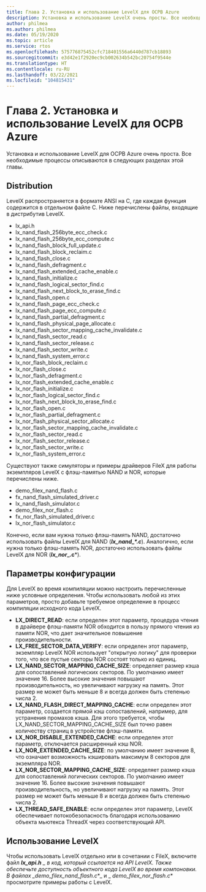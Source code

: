 ```yaml
---
title: Глава 2. Установка и использование LevelX для ОСРВ Azure
description: Установка и использование LevelX очень просты. Все необходимые процессы описываются в следующих разделах этой главы.
author: philmea
ms.author: philmea
ms.date: 05/19/2020
ms.topic: article
ms.service: rtos
ms.openlocfilehash: 575776875452cfc718401556a6440d787cb18893
ms.sourcegitcommit: e3d42e1f2920ec9cb002634b542bc20754f9544e
ms.translationtype: HT
ms.contentlocale: ru-RU
ms.lasthandoff: 03/22/2021
ms.locfileid: "104815431"
---
```

# <a name="chapter-2---installation-and-use-of-azure-rtos-levelx"></a>Глава 2. Установка и использование LevelX для ОСРВ Azure

Установка и использование LevelX для ОСРВ Azure очень проста. Все необходимые процессы описываются в следующих разделах этой главы.

## <a name="distribution"></a>Distribution

LevelX распространяется в формате ANSI на C, где каждая функция содержится в отдельном файле C. Ниже перечислены файлы, входящие в дистрибутив LevelX.
- lx_api.h
- lx_nand_flash_256byte_ecc_check.c
- lx_nand_flash_256byte_ecc_compute.c
- lx_nand_flash_block_full_update.c
- lx_nand_flash_block_reclaim.c
- lx_nand_flash_close.c
- lx_nand_flash_defragment.c  
- lx_nand_flash_extended_cache_enable.c
- lx_nand_flash_initialize.c
- lx_nand_flash_logical_sector_find.c
- lx_nand_flash_next_block_to_erase_find.c
- lx_nand_flash_open.c
- lx_nand_flash_page_ecc_check.c
- lx_nand_flash_page_ecc_compute.c  
- lx_nand_flash_partial_defragment.c
- lx_nand_flash_physical_page_allocate.c
- lx_nand_flash_sector_mapping_cache_invalidate.c
- lx_nand_flash_sector_read.c
- lx_nand_flash_sector_release.c
- lx_nand_flash_sector_write.c
- lx_nand_flash_system_error.c
- lx_nor_flash_block_reclaim.c
- lx_nor_flash_close.c
- lx_nor_flash_defragment.c  
- lx_nor_flash_extended_cache_enable.c
- lx_nor_flash_initialize.c
- lx_nor_flash_logical_sector_find.c
- lx_nor_flash_next_block_to_erase_find.c
- lx_nor_flash_open.c
- lx_nor_flash_partial_defragment.c
- lx_nor_flash_physical_sector_allocate.c
- lx_nor_flash_sector_mapping_cache_invalidate.c
- lx_nor_flash_sector_read.c
- lx_nor_flash_sector_release.c
- lx_nor_flash_sector_write.c
- lx_nor_flash_system_error.c

Существуют также симуляторы и примеры драйверов FileX для работы экземпляров LevelX с флэш-памятью NAND и NOR, которые перечислены ниже.

- demo_filex_nand_flash.c  
- fx_nand_flash_simulated_driver.c
- lx_nand_flash_simulator.c
- demo_filex_nor_flash.c  
- fx_nor_flash_simulated_driver.c
- lx_nor_flash_simulator.c

Конечно, если вам нужна только флэш-память NAND, достаточно использовать файлы LevelX для NAND (***lx_nand_\*.c***). Аналогично, если нужна только флэш-память NOR, достаточно использовать файлы LevelX для NOR (**_lx_nor_\_.c***).

## <a name="configuration-options"></a>Параметры конфигурации

Для LevelX во время компиляции можно настроить перечисленные ниже условные определения. Чтобы использовать любой из этих параметров, просто добавьте требуемое определение в процесс компиляции исходного кода LevelX.

- **LX_DIRECT_READ**: если определен этот параметр, процедура чтения в драйвере флэш-памяти NOR обходится в пользу прямого чтения из памяти NOR, что дает значительное повышение производительности.
- **LX_FREE_SECTOR_DATA_VERIFY**: если определен этот параметр, экземпляр LevelX NOR использует "открытую логику" для проверки того, что все пустые секторы NOR состоят только из единиц.
- **LX_NAND_SECTOR_MAPPING_CACHE_SIZE**: определяет размер кэша для сопоставлений логических секторов. По умолчанию имеет значение 16. Более высокие значения повышают производительность, но увеличивают нагрузку на память. Этот размер не может быть меньше 8 и всегда должен быть степенью числа 2.
- **LX_NAND_FLASH_DIRECT_MAPPING_CACHE**: если определен этот параметр, создается прямой кэш сопоставлений, например, для устранения промахов кэша. Для этого требуется, чтобы LX_NAND_SECTOR_MAPPING_CACHE_SIZE был точно равен количеству страниц в устройстве флэш-памяти.
- **LX_NOR_DISABLE_EXTENDED_CACHE**: если определен этот параметр, отключается расширенный кэш NOR.
- **LX_NOR_EXTENDED_CACHE_SIZE**: по умолчанию имеет значение 8, что означает возможность кэшировать максимум 8 секторов для экземпляра NOR.
- **LX_NOR_SECTOR_MAPPING_CACHE_SIZE**: определяет размер кэша для сопоставлений логических секторов. По умолчанию имеет значение 16. Более высокие значения повышают производительность, но увеличивают нагрузку на память. Этот размер не может быть меньше 8 и всегда должен быть степенью числа 2.
- **LX_THREAD_SAFE_ENABLE**: если определен этот параметр, LevelX обеспечивает потокобезопасность благодаря использованию объекта мьютекса ThreadX через соответствующий API.

## <a name="using-levelx"></a>Использование LevelX

Чтобы использовать LevelX отдельно или в сочетании с FileX, включите файл ***lx_api.h** _ в код, который ссылается на API LevelX. Также обеспечьте доступность объектного кода LevelX во время компоновки. В файлах _*_demo_filex_nand_flash.c_*_ и _ *_demo_filex_nor_flash.c_** просмотрите примеры работы с LevelX.
